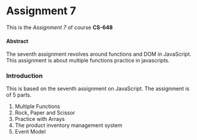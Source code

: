 # **Assignment 7**
This is the _Assignment 7_ of course **CS-648**

#### Abstract
The seventh assignment revolves around functions and DOM in JavaScript. 
This assignment is about multiple functions practice in javascripts.

### Introduction
This is based on the seventh assignment on JavaScript. 
The assignment is of 5 parts.
1. Multiple Functions
2. Rock, Paper and Scissor
3. Practice with Arrays
4. The product inventory management system
5. Event Model